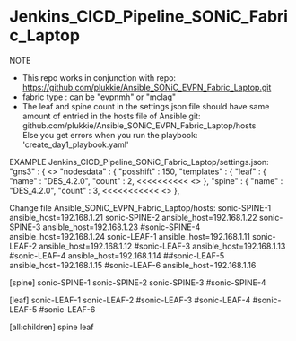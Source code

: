 # Jenkins_CICD_Pipeline_SONiC_Fabric_Laptop

NOTE  
- This repo works in conjunction with repo: https://github.com/plukkie/Ansible_SONiC_EVPN_Fabric_Laptop.git
- fabric type : can be "evpnmh" or "mclag"
- The leaf and spine count in the settings.json file should have same amount of entried in the hosts file of Ansible git:  
  github.com/plukkie/Ansible_SONiC_EVPN_Fabric_Laptop/hosts  
  Else you get errors when you run the playbook: 'create_day1_playbook.yaml'  

EXAMPLE
Jenkins_CICD_Pipeline_SONiC_Fabric_Laptop/settings.json:
"gns3"	: {
		<<SNIP>>
		"nodesdata"	: {
			"posshift"  : 150,
			"templates" : {
				"leaf"	: { 
					"name"  : "DES_4.2.0", 
					"count" : 2,     <<<<<<<<<<
					<<SNIP>>
				},
				"spine" : {
					"name"  : "DES_4.2.0",
					"count" : 3,     <<<<<<<<<<<
					<<SNIP>>
				},

Change file Ansible_SONiC_EVPN_Fabric_Laptop/hosts:
sonic-SPINE-1 ansible_host=192.168.1.21
sonic-SPINE-2 ansible_host=192.168.1.22
sonic-SPINE-3 ansible_host=192.168.1.23
#sonic-SPINE-4 ansible_host=192.168.1.24
sonic-LEAF-1 ansible_host=192.168.1.11
sonic-LEAF-2 ansible_host=192.168.1.12
#sonic-LEAF-3 ansible_host=192.168.1.13
#sonic-LEAF-4 ansible_host=192.168.1.14
##sonic-LEAF-5 ansible_host=192.168.1.15
#sonic-LEAF-6 ansible_host=192.168.1.16

[spine]
sonic-SPINE-1
sonic-SPINE-2
sonic-SPINE-3
#sonic-SPINE-4

[leaf]
sonic-LEAF-1
sonic-LEAF-2
#sonic-LEAF-3
#sonic-LEAF-4
#sonic-LEAF-5
#sonic-LEAF-6

[all:children]
spine
leaf
